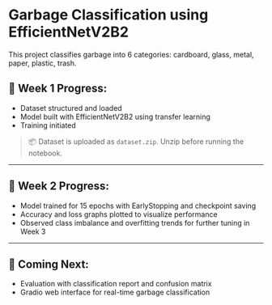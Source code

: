 # Garbage Classification using EfficientNetV2B2

This project classifies garbage into 6 categories: cardboard, glass, metal, paper, plastic, trash.

## 🔹 Week 1 Progress:
- Dataset structured and loaded
- Model built with EfficientNetV2B2 using transfer learning
- Training initiated
> 📦 Dataset is uploaded as `dataset.zip`. Unzip before running the notebook.

---

## 🔹 Week 2 Progress:
- Model trained for 15 epochs with EarlyStopping and checkpoint saving
- Accuracy and loss graphs plotted to visualize performance
- Observed class imbalance and overfitting trends for further tuning in Week 3

---

## 🔮 Coming Next:
- Evaluation with classification report and confusion matrix
- Gradio web interface for real-time garbage classification
